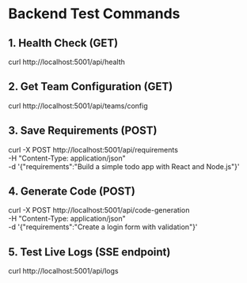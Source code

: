 # Backend Test Commands

## 1. Health Check (GET)
curl http://localhost:5001/api/health

## 2. Get Team Configuration (GET)
curl http://localhost:5001/api/teams/config

## 3. Save Requirements (POST)
curl -X POST http://localhost:5001/api/requirements \
  -H "Content-Type: application/json" \
  -d '{"requirements":"Build a simple todo app with React and Node.js"}'

## 4. Generate Code (POST)
curl -X POST http://localhost:5001/api/code-generation \
  -H "Content-Type: application/json" \
  -d '{"requirements":"Create a login form with validation"}'

## 5. Test Live Logs (SSE endpoint)
curl http://localhost:5001/api/logs
``` ## What We Accomplished ✨